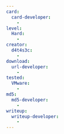```yaml
---
card:
  card-developer:
    -
level:
  Hard:
    -
creator:
  d4t4s3c:
    -
download:
  url-developer:
    -
tested:
  VMware:
    -
md5:
  md5-developer:
    -
writeup:
  writeup-developer:
    -
---
```

